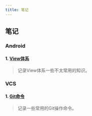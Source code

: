 ```yaml
---
title: 笔记
---
```


## 笔记

### Android

#### 1. [View体系](./view/index.html)
> 记录View体系一些不太常用的知识。

### VCS

#### 1. [Git命令](./git/index.html)
> 记录一些常用的Git操作命令。
